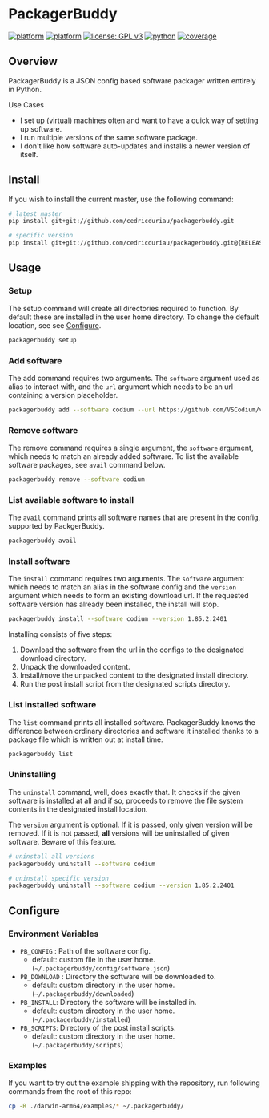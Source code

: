 # PackagerBuddy
[![platform](https://img.shields.io/badge/platform-linux--x64-lightgrey.svg)](https://img.shields.io/badge/platform-linux--x64-lightgrey.svg)
[![platform](https://img.shields.io/badge/platform-darwin--arm64-lightgrey.svg)](https://img.shields.io/badge/platform-darwin--arm64-lightgrey.svg)
[![license: GPL v3](https://img.shields.io/badge/license-GPLv3-blue.svg)](https://www.gnu.org/licenses/gpl-3.0)
[![python](https://img.shields.io/badge/python-3.8+-blue.svg)](https://img.shields.io/badge/Python-3.8+-blue.svg)
[![coverage](https://img.shields.io/badge/coverage-90%25-brightgreen.svg)](https://img.shields.io/badge/coverage-90%25-brightgreen)

## Overview

PackagerBuddy is a JSON config based software packager written entirely in Python.

Use Cases

- I set up (virtual) machines often and want to have a quick way of setting up software.
- I run multiple versions of the same software package.
- I don't like how software auto-updates and installs a newer version 
of itself.

## Install

If you wish to install the current master, use the following command:

```sh
# latest master
pip install git+git://github.com/cedricduriau/packagerbuddy.git

# specific version
pip install git+git://github.com/cedricduriau/packagerbuddy.git@{RELEASE}
```

## Usage

### Setup

The setup command will create all directories required to function. By default these are installed in the user home directory. To change the default location, see see [Configure](#Configure).

```sh
packagerbuddy setup
```

### Add software
The add command requires two arguments. The `software` argument used as alias to interact with, and the `url` argument which needs to be an url containing a version placeholder.

```sh
packagerbuddy add --software codium --url https://github.com/VSCodium/vscodium/releases/download/{version}/VSCodium-darwin-arm64-{version}.zip
```

### Remove software

The remove command requires a single argument, the `software` argument, which needs to match an already added software. To list the available software packages, see `avail` command below.

```sh
packagerbuddy remove --software codium
```

### List available software to install
The `avail` command prints all software names that are present in the config, supported by PackgerBuddy.

```sh
packagerbuddy avail
```

### Install software
The `install` command requires two arguments. The `software` argument which needs to match an alias in the software config and the `version` argument which needs to form an existing download url. If the requested software version has already been installed, the install will stop.

```sh
packagerbuddy install --software codium --version 1.85.2.2401
```

Installing consists of five steps:

1. Download the software from the url in the configs to the designated download directory.
2. Unpack the downloaded content.
3. Install/move the unpacked content to the designated install directory.
4. Run the post install script from the designated scripts directory.

### List installed software
The `list` command prints all installed software. PackagerBuddy knows the difference between ordinary directories and software it installed thanks to a package file which is written out at install time.

```sh
packagerbuddy list
```

### Uninstalling
The `uninstall` command, well, does exactly that. It checks if the given software is installed at all and if so, proceeds to remove the file system contents in the designated install location.

The `version` argument is optional. If it is passed, only given version will be removed. If it is not passed, **all** versions will be uninstalled of given software. Beware of this feature.

```sh
# uninstall all versions
packagerbuddy uninstall --software codium

# uninstall specific version
packagerbuddy uninstall --software codium --version 1.85.2.2401
```

## Configure

### Environment Variables

* `PB_CONFIG` : Path of the software config.
  * default: custom file in the user home. (`~/.packagerbuddy/config/software.json`)
* `PB_DOWNLOAD` : Directory the software will be downloaded to.
  * default: custom directory in the user home. (`~/.packagerbuddy/downloaded`)
* `PB_INSTALL`: Directory the software will be installed in.
  * default: custom directory in the user home. (`~/.packagerbuddy/installed`)
* `PB_SCRIPTS`: Directory of the post install scripts.
  * default: custom directory in the user home. (`~/.packagerbuddy/scripts`)

### Examples

If you want to try out the example shipping with the repository, run following commands from the root of this repo:

```sh
cp -R ./darwin-arm64/examples/* ~/.packagerbuddy/
```
